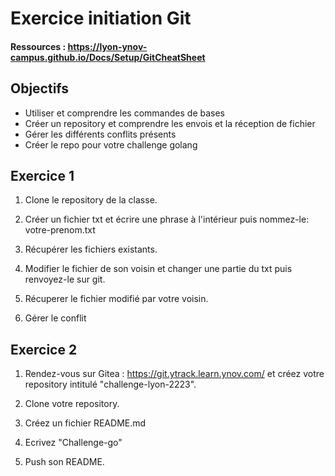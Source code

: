 # **Exercice initiation Git**

  
  #### Ressources : https://lyon-ynov-campus.github.io/Docs/Setup/GitCheatSheet
  
  
  ## Objectifs
  - Utiliser et comprendre les commandes de bases 
  - Créer un repository et comprendre les envois et la réception de fichier 
  - Gérer les différents conflits présents
  - Créer le repo pour votre challenge golang 
  
  
  
  ## Exercice 1
  
  1. Clone le repository de la classe.
  
  2. Créer un fichier txt et écrire une phrase à l'intérieur puis nommez-le: votre-prenom.txt
 
  3. Récupérer les fichiers existants.
 
  4. Modifier le fichier de son voisin et changer une partie du txt puis renvoyez-le sur git.
 
  5. Récuperer le fichier modifié par votre voisin.
  
  6. Gérer le conflit   
  
  ## Exercice 2
  
  1. Rendez-vous sur Gitea : https://git.ytrack.learn.ynov.com/ et créez votre repository intitulé "challenge-lyon-2223".
  2. Clone votre repository.
  
  3. Créez un fichier README.md 
  
  4. Ecrivez "Challenge-go" 
  
  5. Push son README.
  
  
